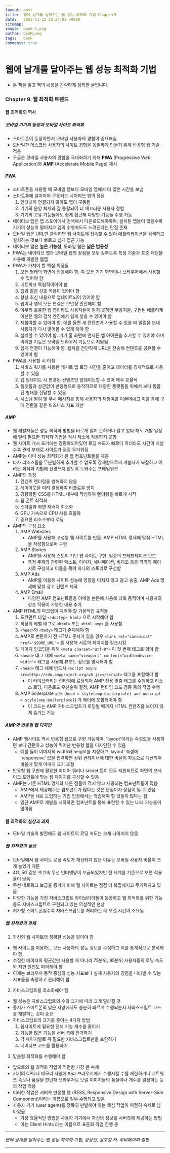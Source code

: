 ```yaml
---
layout:	post
title:  웹에 날개를 달아주는 웹 성능 최적화 기법 Chapter9
date:   2023-11-22 22:34:02 +0900
sitemap: 
image:  book-1.png
author: GyuMyung
tags:   book
comments: true
---
```


# 웹에 날개를 달아주는 웹 성능 최적화 기법
* 본 책을 읽고 책의 내용을 간략하게 정리한 글입니다.

### Chapter 9. 웹 최적화 트렌드
#### 웹 최적화의 역사
##### 모바일 기기의 등장과 모바일 사이트 최적화
* 스마트폰이 등장하면서 모바일 사용자의 경험이 중요해짐
* 모바일과 데스크탑 사용자의 사이트 경험을 동일하게 만들기 위해 반응형 웹 기술 적용
* 구글은 모바일 사용자의 경험을 극대화하기 위해 **PWA** (Progressive Web Application)와 **AMP** (Accelerate Mobile Page) 제시

##### PWA
* 스마트폰을 사용할 때 모바일 웹보다 모바일 앱에서 더 많은 시간을 보냄
* 스마트폰에 설치되어 구동되는 네이티브 앱의 장점
  1. 인터넷이 연결되지 않아도 앱이 구동됨
  2. 기기의 운영 체제와 잘 통합되어 더 매끄러운 사용자 경험
  3. 기기의 고유 기능들에도 쉽게 접근해 다양한 기능들 수행 가능
* 네이티브 앱은 앱 스토어에서 검색해서 다운로드해야하며, 설치된 앱들이 많을수록 기기의 성능이 떨어지고 앱의 수행속도도 느려진다는 단점 존재
* 모바일 웹은 URL만 클릭하면 웹 사이트에 접속할 수 있어 애플리케이션을 검색하고 설치하는 것보다 빠르고 쉽게 접근 가능
* 네이티브 앱은 **높은 기능성**, 모바일 웹은 **넓은 범용성**
* PWA는 네이티브 앱과 모바일 웹의 장점을 모두 갖추도록 특정 기술과 표준 패턴을 사용해 개발한 웹앱
* PWA가 가져야 할 핵심 특징들
  1. 모든 형태의 화면에 반응해야 함. 즉 모든 기기 화면이나 브라우저에서 사용할 수 있어야 함
  2. 네트워크 독립적이어야 함
  3. 앱과 같은 상호 작용이 있어야 함
  4. 항상 최신 내용으로 업데이트되어 있어야 함
  5. 웹이나 앱의 모든 연결은 보안상 안전해야 함
  6. 아무리 훌륭한 웹 앱이라도 사용자들이 알지 못하면 무용지물, 구현된 애플리케이션은 웹의 검색 엔진에서 쉽게 찾을 수 있어야 함
  7. 재참여할 수 있어야 함. 예를 들면 새 컨텐츠가 사용할 수 있을 때 알림을 보내 사용자가 다시 열어볼 수 있게 해야 함
  8. 설치할 수 있어야 함. 기기 홈 화면에 언제든 앱 아이콘을 추가할 수 있어야 하며 이러한 기능은 모바일 브라우저 기능으로 지원됨
  9. 쉽게 연결이 가능해야 함. 웹처럼 간단하게 URL을 전송해 컨텐츠를 공유할 수 있어야 함
* PWA를 사용할 시 이점
  1. 서비스 워커를 사용한 캐시로 앱 로딩 시간을 줄이고 데이터를 경제적으로 사용할 수 있음
  2. 앱 업데이트 시 변경된 컨텐츠만 업데이트할 수 있어 매우 효율적
  3. 플랫폼과 상관없이 반응형으로 동작하므로 다양한 플랫폼들 위에서 보다 통합된 형태를 전달할 수 있음
  4. 시스템 알림 및 푸시 메시지를 통해 사용자의 재참여를 이끌어내고 이를 통해 구매 전환율 같은 비즈니스 지표 개선

##### AMP
* 웹 개발자들은 성능 최적화 방법을 바르게 알지 못하거나 알고 있다 해도 개발 일정에 밀려 필요한 최적화 기법을 적시 적소에 적용하지 못함
* 웹 사이트 개시 초기에는 경량화되어있어 로딩 속도가 빠르다 하더라도 시간이 지날수록 관리 부재로 사이트가 점점 무거워짐
* AMP는 이미 성능 최적화가 된 웹 컴포넌트들을 제공
* 타사 리소스들을 무분별하게 추가할 수 없도록 강제함으로써 개발자가 복잡하고 어려운 최적화 기법에 신경쓰지 않도록 도와주는 프레임워크
* AMP의 특징
  1. 컨텐츠 렌더링을 방해하지 않음
  2. 레이아웃을 미리 결정하여 리플로우 방지
  3. 경량화된 CSS를 HTML 내부에 작성하여 렌더링을 빠르게 시작
  4. 웹 폰트 최적화
  5. 스타일과 화면 재배치 최소화
  6. GPU 가속으로 CPU 사용 효율화
  7. 중요한 리소스부터 로딩
* AMP의 구성 요소
  1. AMP Websites
     * AMP를 사용해 고성능 웹 사이트를 만듬. AMP HTML 명세에 맞춰 HTML을 작성함으로써 구현
  2. AMP Stories
     * AMP을 사용해 스토리 기반 웹 사이트 구현. 일종의 프레젠테이션 모드
     * 특정 주제와 관련된 텍스트, 이미지, 애니메이션, 비디오 등을 각각의 페이지로 구성하고 이들을 묶어 하나의 스토리로 구성함
  3. AMP Ads
     * AMP를 이용해 사이트 성능에 영향을 미치지 않고 광고 송출. AMP Ads 명세에 맞춰 광고 컨텐츠 제작
  4. AMP Email
     * 다양한 AMP 컴포넌트들을 이메일 본문에 사용해 더욱 동적이며 사용자와 상호 작용이 가능한 내용 추가
* AMP HTML의 마크업이 지켜야 할 기본적인 규칙들
  1. 도큐먼트 타입 `<!doctype html>` 으로 시작해야 함
  2. 최상위 레벨 태그로 `<html>` 또는 `<html amp>` 를 사용함
  3. `<head>`와 `<body>` 태그가 존재해야 함
  4. AMP로 변환하기 전 HTML 문서가 있을 경우 `<link rel="canonical" href="$SOME_URL">` 를 사용해 서로의 페이지를 링크시킴
  5. 페이지 인코딩을 위해 `<meta charset="utf-8">` 이 첫 번째 태그로 와야 함
  6. `<head>` 태그 내에 `<meta name="viewport" content="width=device-width">` 태그를 사용해 뷰포트 정보를 명시해야 함
  7. `<head>` 태그 내에 반드시 `<script async src=http://cdn.ampproject.org/v0.js></script>` 태그를 포함해야 함
     * 이 라이브러리는 런타임에 로딩되어 AMP 전용 맞춤 태그를 수행하고 리소스 로딩, 다운로드 우선순위 결정, AMP 런타임 코드 검증 등의 작업 수행
  8. AMP boilerplate 코드 (`head > style[amp-boilerplate] and noscript > style[amp-boilerplate]`) 가 헤더에 포함되어야 함
     * 이 코드는 AMP 자바스크립트가 로딩될 때까지 HTML 컨텐츠를 보이지 않게 숨기는 기능

##### AMP와 반응형 웹 디자인
* AMP 웹사이트 역시 반응형 웹으로 구현 가능하며, 'layout'이라는 속성값을 사용하면 보다 간편하고 성능이 뛰어난 반응형 웹을 디자인할 수 있음
  * 예를 들어 이미지의 width와 height를 지정하고 'layout' 속성에 'responsive' 값을 입력하면 상위 컨테이너에 대한 비율이 자동으로 계산되어 비율에 맞게 이미지 크기 조절
* 반응형 웹 구현에 필요한 미디어 쿼리나 srcset 등이 모두 지원되므로 화면의 브레이크 포인트에 맞는 웹 페이지를 구성할 수 있음
* AMP는 기존 HTML 명세와 다른 점들이 적지 않고 제공되는 컴포넌트들이 많음
  * AMP에서 제공해주는 컴포넌트가 많다는 것은 단점이자 장점이 될 수 있음
  * AMP을 새로 도입하는 기업 입장에서는 학습해야 할 것들이 많다는 점
  * 일단 AMP로 개발을 시작하면 컴포넌트를 통해 표현할 수 있는 UI나 기능들이 많아짐

#### 웹 최적화의 실상과 과제
* 모바일 기술의 발전에도 웹 사이트의 로딩 속도는 크게 나아지지 않음

##### 웹 최적화의 실상
* 모바일에서 웹 사이트 로딩 속도가 개선되지 않은 이유는 모바일 사용자 비율이 크게 늘었기 때문
* 4G, 5G 같은 초고속 무선 인터넷망이 보급되었지만 전 세계를 기준으로 보면 적용률이 낮음
* 무선 네트워크 보급율 증가에 비해 웹 사이트는 점점 더 복잡해지고 무거워지고 있음
* 다양한 기능을 가진 자바스크립트 라이브러리들이 등장하고 웹 최적화를 위한 기능들도 자바스크립트로 구현되고 있는 역설적인 현상
* 저가형 스마트폰일수록 자바스크립트를 처리하는 데 오랜 시간이 소요됨

##### 웹 최적화의 과제
1. 자신의 웹 사이트의 정확한 성능을 알아야 함
  * 웹 사이트를 이용하는 모든 사용자의 성능 정보를 수집하고 이를 통계적으로 분석해야 함
  * 수집한 데이터의 평균값만 사용할 게 아니라 75분위, 95분위 사용자들의 로딩 속도와 지연 원인도 파악해야 함
  * 이제는 브라우저 동작 중심의 성능 지표보다 실제 사용자의 경험을 나타낼 수 있는 지표들을 측정하고 관리해야 함
2. 자바스크립트를 최소화해야 함
  * 웹 성능은 자바스크립트의 수와 크기에 따라 크게 달라질 것
  * 중저가 스마트폰의 낮은 사양에서도 충분히 빠르게 수행되는지 자바스크립트 코드를 개발하는 것이 중요
  * 자바스크립트의 크기를 줄이는 4가지 방법
    1. 웹사이트에 필요한 전체 기능 개수를 줄이기
    2. 가능한 많은 기능을 서버 측에 전가하기
    3. 각 페이지별로 꼭 필요한 자바스크립트만을 포함하기
    4. 네이티브 코드를 활용하기
3. 맞춤형 최적화를 수행해야 함
  * 앞으로의 웹 최적화 작업이 직면한 가장 큰 숙제
  * 기기의 CPU나 메모리 사양에 따라 브라우저에서 수행시킬 수를 제한하거나 네트워크 속도나 품질을 판단해 브라우저로 보낼 이미지들의 품질이나 개수를 결정하는 등의 작업 적용
  * 이러한 작업은 서버측 반응형 웹 (RESS, Responsive Design with Server-Side Component)이라는 이름으로 일부 수행되고 있음
  * 사용자 기기 (user agent)를 정확히 판별해야 하는 핵심 작업이 여전히 숙제로 남아있음
    * 가장 효율적인 방법은 사용자 기기에서 자신의 정보를 서버측에 제공하는 방법
    * 이는 Client Hints 라는 이름으로 표준화 작업 진행 중

---

_웹에 날개를 달아주는 웹 성능 최적화 기법, 강상진, 윤호성 저, 루비페이퍼 출판_

---